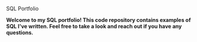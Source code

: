  SQL Portfolio
 
**Welcome to my SQL portfolio! This code repository contains examples of SQL I've written. Feel free to take a look and reach out if you have any questions.**
